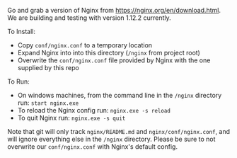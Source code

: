 Go and grab a version of Nginx from <https://nginx.org/en/download.html>.
We are building and testing with version 1.12.2 currently.

To Install:
- Copy `conf/nginx.conf` to a temporary location
- Expand Nginx into into this directory (`/nginx` from project root)
- Overwrite the `conf/nginx.conf` file provided by Nginx with the one supplied by this repo

To Run:
- On windows machines, from the command line in the `/nginx` directory run: `start nginx.exe`
- To reload the Nginx config run: `nginx.exe -s reload`
- To quit Nginx run: `nginx.exe -s quit`

Note that git will only track `nginx/README.md` and `nginx/conf/nginx.conf`, and will ignore everything else in the `/nginx` directory.
Please be sure to not overwrite our `conf/nginx.conf` with Nginx's default config.
